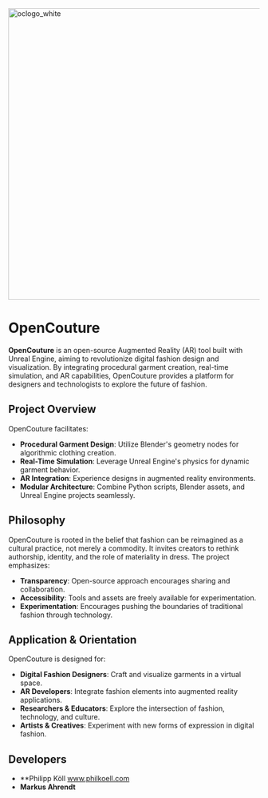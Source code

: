<img width="583" alt="oclogo_white" src="https://github.com/user-attachments/assets/6cceb923-3bfe-41ec-888a-9eff8796837a" />

# OpenCouture

**OpenCouture** is an open-source Augmented Reality (AR) tool built with Unreal Engine, aiming to revolutionize digital fashion design and visualization. By integrating procedural garment creation, real-time simulation, and AR capabilities, OpenCouture provides a platform for designers and technologists to explore the future of fashion.

## Project Overview

OpenCouture facilitates:

- **Procedural Garment Design**: Utilize Blender's geometry nodes for algorithmic clothing creation.
- **Real-Time Simulation**: Leverage Unreal Engine's physics for dynamic garment behavior.
- **AR Integration**: Experience designs in augmented reality environments.
- **Modular Architecture**: Combine Python scripts, Blender assets, and Unreal Engine projects seamlessly.

## Philosophy

OpenCouture is rooted in the belief that fashion can be reimagined as a cultural practice, not merely a commodity. It invites creators to rethink authorship, identity, and the role of materiality in dress. The project emphasizes:

- **Transparency**: Open-source approach encourages sharing and collaboration.
- **Accessibility**: Tools and assets are freely available for experimentation.
- **Experimentation**: Encourages pushing the boundaries of traditional fashion through technology.

## Application & Orientation

OpenCouture is designed for:

- **Digital Fashion Designers**: Craft and visualize garments in a virtual space.
- **AR Developers**: Integrate fashion elements into augmented reality applications.
- **Researchers & Educators**: Explore the intersection of fashion, technology, and culture.
- **Artists & Creatives**: Experiment with new forms of expression in digital fashion.

## Developers

- **Philipp Köll www.philkoell.com
- **Markus Ahrendt**
  
